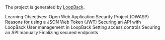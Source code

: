 
The project is generated by [LoopBack](http://loopback.io).

Learning Objectives:
   Open Web Application Security Project (OWASP)
   Reasons for using a JSON Web Token (JWT)
   Securing an API with LoopBack
   User management in LoopBack
   Setting access controls
   Securing an API manually
   Finalizing secured endpoints